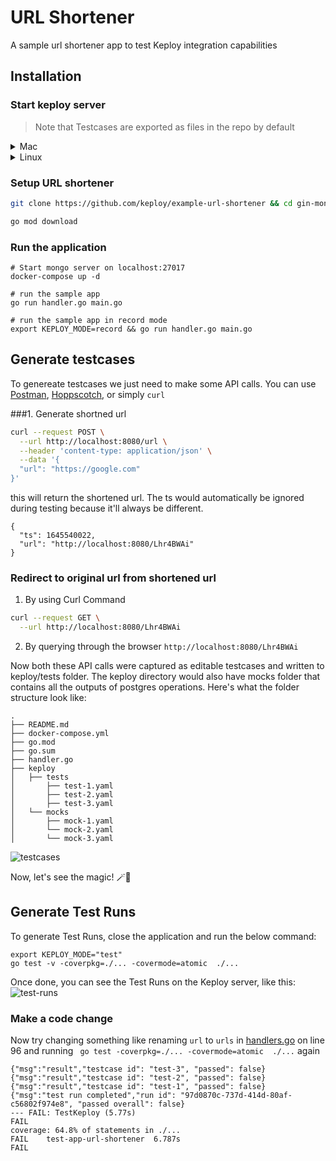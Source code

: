# URL Shortener
A sample url shortener app to test Keploy integration capabilities

## Installation
### Start keploy server
> Note that Testcases are exported as files in the repo by default

<details>
<summary>Mac</summary>

```shell
curl --silent --location "https://github.com/keploy/keploy/releases/latest/download/keploy_darwin_all.tar.gz" | tar xz -C /tmp

sudo mv /tmp/keploy /usr/local/bin

# start keploy with default settings
keploy
```

</details>

<details>
<summary>Linux</summary>

```shell
curl --silent --location "https://github.com/keploy/keploy/releases/latest/download/keploy_linux_amd64.tar.gz" | tar xz -C /tmp

sudo mv /tmp/keploy /usr/local/bin 

# start keploy with default settings
keploy
```

</details>


### Setup URL shortener
```bash
git clone https://github.com/keploy/example-url-shortener && cd gin-mongo

go mod download
```

### Run the application
```shell
# Start mongo server on localhost:27017
docker-compose up -d

# run the sample app
go run handler.go main.go

# run the sample app in record mode
export KEPLOY_MODE=record && go run handler.go main.go

```

## Generate testcases

To genereate testcases we just need to make some API calls. You can use [Postman](https://www.postman.com/), [Hoppscotch](https://hoppscotch.io/), or simply `curl`

###1. Generate shortned url

```bash
curl --request POST \
  --url http://localhost:8080/url \
  --header 'content-type: application/json' \
  --data '{
  "url": "https://google.com"
}'
```
this will return the shortened url. The ts would automatically be ignored during testing because it'll always be different. 
```
{
  "ts": 1645540022,
  "url": "http://localhost:8080/Lhr4BWAi"
}
```

### Redirect to original url from shortened url
1. By using Curl Command
```bash
curl --request GET \
  --url http://localhost:8080/Lhr4BWAi
```

2. By querying through the browser `http://localhost:8080/Lhr4BWAi`

Now both these API calls were captured as editable testcases and written to keploy/tests folder. The keploy directory would also have mocks folder that contains all the outputs of postgres operations. Here's what the folder structure look like:

```
.
├── README.md
├── docker-compose.yml
├── go.mod
├── go.sum
├── handler.go
├── keploy
│   ├── tests
│       ├── test-1.yaml
│       ├── test-2.yaml
│       ├── test-3.yaml
│   └── mocks
│       ├── mock-1.yaml
│       └── mock-2.yaml
│       └── mock-3.yaml

```

![testcases](https://imgur.com/bcEvNED)


Now, let's see the magic! 🪄💫

## Generate Test Runs

To generate Test Runs, close the application and run the below command:
```
export KEPLOY_MODE="test"
go test -v -coverpkg=./... -covermode=atomic  ./...
```


Once done, you can see the Test Runs on the Keploy server, like this:
![test-runs](https://imgur.com/77bd1Oi)

### Make a code change
Now try changing something like renaming `url` to `urls` in [handlers.go](./handler.go) on line 96 and running ` go test -coverpkg=./... -covermode=atomic  ./...` again
```shell
{"msg":"result","testcase id": "test-3", "passed": false}
{"msg":"result","testcase id": "test-2", "passed": false}
{"msg":"result","testcase id": "test-1", "passed": false}
{"msg":"test run completed","run id": "97d0870c-737d-414d-80af-c56802f974e8", "passed overall": false}
--- FAIL: TestKeploy (5.77s)
FAIL
coverage: 64.8% of statements in ./...
FAIL    test-app-url-shortener  6.787s
FAIL
```